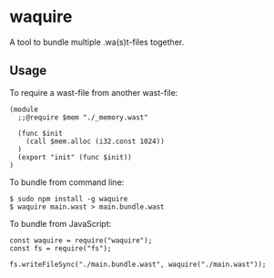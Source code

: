 waquire
=======
A tool to bundle multiple .wa(s)t-files together.

Usage
-----
To require a wast-file from another wast-file:

    (module
      ;;@require $mem "./_memory.wast"

      (func $init
        (call $mem.alloc (i32.const 1024))
      )
      (export "init" (func $init))
    )

To bundle from command line:

    $ sudo npm install -g waquire
    $ waquire main.wast > main.bundle.wast

To bundle from JavaScript:

    const waquire = require("waquire");
    const fs = require("fs");

    fs.writeFileSync("./main.bundle.wast", waquire("./main.wast"));
